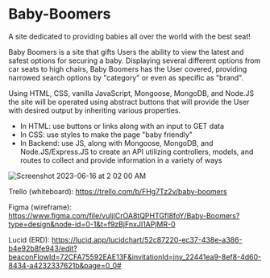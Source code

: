 # Baby-Boomers

A site dedicated to providing babies all over the world with the best seat!

Baby Boomers is a site that gifts Users the ability to view the latest and safest options for securing a baby.  Displaying several different options from car seats to high chairs, Baby Boomers has the User covered, providing  narrowed search options by "category" or even as specific as "brand".

Using HTML, CSS, vanilla JavaScript, Mongoose, MongoDB, and Node.JS the site will be operated using abstract buttons that will provide the User with desired output by inheriting various properties.

  - In HTML: use buttons or links along with an input to GET data
  - In CSS: use styles to make the page "baby friendly"
  - In Backend: use JS, along with Mongoose, MongoDB, and Node.JS/Express.JS to create an API utilizing controllers, models, and routes to collect and provide information in a variety of ways
  
![Screenshot 2023-06-16 at 2 02 00 AM](https://github.com/R-O-N-2/Baby-Boomers/assets/132020474/6d7b9604-b367-47f3-8ffe-c88d92a48a6c)

Trello (whiteboard): https://trello.com/b/FHg7Tz2v/baby-boomers

Figma (wireframe): https://www.figma.com/file/vuljICrOA8tQPHTGfI8foY/Baby-Boomers?type=design&node-id=0-1&t=f9zBjFnxJI1APjMR-0

Lucid (ERD): https://lucid.app/lucidchart/52c87220-ec37-438e-a386-b4e92b8fe943/edit?beaconFlowId=72CFA75592EAE13F&invitationId=inv_22441ea9-8ef8-4d60-8434-a4232337621b&page=0_0#


